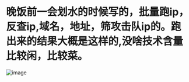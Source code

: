  # 晚饭前一会划水的时候写的，批量跑ip，反查ip,域名，地址，筛攻击队ip的。跑出来的结果大概是这样的,没啥技术含量比较闲，比较菜。
![image](https://user-images.githubusercontent.com/70200814/115236088-87554c00-a14d-11eb-9bfc-2386206d6757.png)

